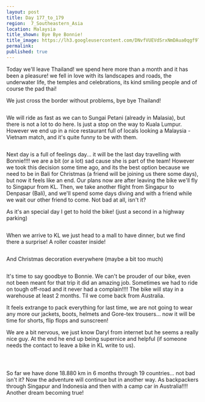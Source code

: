 ```yaml
---
layout: post
title: Day 177_to_179
region:  7_Southeastern_Asia
location: Malaysia
title_shown: Bye Bye Bonnie!
title_image: https://lh3.googleusercontent.com/DNvfVUEVdSrxNmDAua0qgf9TE9GrDkP5H-SBMqpeMVNBX9pDeBk2Er89WQD8zQKQ-i68NaXEFCJRfu--aenJ5EHZqWNgojoQ-2vqw2z6RHk8qEdsu5-P1_KqI6DKYj-dI5Qo5gtWfhnzIjQ-kGIjHI67J7a_ySDXs0Wl13VROczTTVIL-Nmy0iqqibX7rgfXu6fk6cbWUyvPtDi75qXWtxvpFPF16JPacf4yVFI0pfB1jjN3v8Xk3u_JnYS6YzN2ZpzQ3WQPR7qfdaQ8Ets1B5qUb_sYFjaq6GdJ2H63xbsQ0qH_G-ckTd4l51vImvHLtaoeT8D7BU89EsCFV_p94Im1kSNR4E0MWH6T486MZq-eorzFdceorfbh80XlZlgJyrDXOWHiKmNHd8HYPuzitiOFcL0CPvpdENquf4XkDMEjby7UWYMpJC6wgW1kTavuDx5zzE0E_u2PbfrxlmklDaxJJ9zldDwYBNr4AZAeIHI34BCLmQ-dE2gxMeMiLl3cjQRSADTk_uaGojoVaClmX6IbiWNT00K4qcIl8KE1818it2wgf2x1BfMz6ymeUSLTfIAg_cjl34wuPwYrbbjF9uvI1IFp3WFdMO_gx52gqg5X_LkNVJm4lkmgTWvBlnsU4LevKFi8QTipog3sxhyUkanYhBA_3hqst4tJRU2NyWIQsdVXpTn4D-Sw6eMuVBYOSNEpgOvZCM8h9qTxi8BUhchaWw=w471-h627-no 
permalink: 
published: true
---
```


Today we'll leave Thailand! we spend here more than a month and it has been a pleasure! we fell in love with its landscapes and roads, the underwater life, the temples and celebrations, its kind smiling people and of course the pad thai!

We just cross the border without problems, bye bye Thailand! 

<p><a
href="https://lh3.googleusercontent.com/EyIB6AflmoLPWkwtDW2Rb1KmxRgMFzzoiZ0hfmp1oJpm_nC65uWQYnJhcK0HwVLuNIwP-jR4J5XJfMd7KgIjwLxvlB43XAqYumD6Uou8nshnareugWOucGaHzUYyvKJQTznsTa1mrOSopNwDXi_lfTTZS9uB74Am7M9ENRhBwYwrDBcWjkw7pSujOrJVkxCXwagn9_oskFtgvs-El3MEVcfc9IQg09ZZ8wiunNI9K1vw0IB94W9vWHHH0mWeQVIBvKLDQVO4d52yOPnZwZTTj6fLu_9rHy7gIKnrG-nH20P0h6BEUTcQSduMvtjGeVltO9Uuc9h1pprklQU2YS5l74-fxRYvUhkRgqvE-Du3I_snRKtCsPQsptYd4e5m8vjXWb2ryhMortkJOvgWL2-AZR4MyUimrQRFHQ162rjr3Q-mZ1Aj1qQmKtoY9DJpYxFUfdXb_BW36rDCMd4D1XY4JagVN41U1mtIW4jwNm6GKJ2R9aQ7F98JmT2dDIgYD0R3QRkSvfwcOU0jqVhNX0cV4MgNAnth31qVkPE8nOhz-3MrDg0-mElSmT_iS4lrK_UTfGlKMJLBYrrEtcoNytu6DeQyCtUvj2fA2ZReINxzUE5GKpBnPd-g3I2VCM53x6oPWCw7zeaHC9a_y5H1PfPobt3cIftkk3o3cQ2bpLTFkJ6xGF21Jj3k1D0T4AKNFI5lMbqYFJ7HQgTtYD19MYU=w669-h502-no"><img 
src="https://lh3.googleusercontent.com/EyIB6AflmoLPWkwtDW2Rb1KmxRgMFzzoiZ0hfmp1oJpm_nC65uWQYnJhcK0HwVLuNIwP-jR4J5XJfMd7KgIjwLxvlB43XAqYumD6Uou8nshnareugWOucGaHzUYyvKJQTznsTa1mrOSopNwDXi_lfTTZS9uB74Am7M9ENRhBwYwrDBcWjkw7pSujOrJVkxCXwagn9_oskFtgvs-El3MEVcfc9IQg09ZZ8wiunNI9K1vw0IB94W9vWHHH0mWeQVIBvKLDQVO4d52yOPnZwZTTj6fLu_9rHy7gIKnrG-nH20P0h6BEUTcQSduMvtjGeVltO9Uuc9h1pprklQU2YS5l74-fxRYvUhkRgqvE-Du3I_snRKtCsPQsptYd4e5m8vjXWb2ryhMortkJOvgWL2-AZR4MyUimrQRFHQ162rjr3Q-mZ1Aj1qQmKtoY9DJpYxFUfdXb_BW36rDCMd4D1XY4JagVN41U1mtIW4jwNm6GKJ2R9aQ7F98JmT2dDIgYD0R3QRkSvfwcOU0jqVhNX0cV4MgNAnth31qVkPE8nOhz-3MrDg0-mElSmT_iS4lrK_UTfGlKMJLBYrrEtcoNytu6DeQyCtUvj2fA2ZReINxzUE5GKpBnPd-g3I2VCM53x6oPWCw7zeaHC9a_y5H1PfPobt3cIftkk3o3cQ2bpLTFkJ6xGF21Jj3k1D0T4AKNFI5lMbqYFJ7HQgTtYD19MYU=w669-h502-no" class="oversize" alt=""></a></p>

We will ride as fast as we can to Sungai Petani (already in Malasia), but there is not a lot to do here. Is just a stop on the way to Kuala Lumpur. However we end up in a nice restaurant full of locals looking a Malaysia - Vietnam match, and it's quite funny to be with them.

<p><a
href="https://lh3.googleusercontent.com/BfVquXSTRrs90uB8uiqB7xcyM6CCOfdpJNvmWGIhar5OWJzLTh-fqh-GZ1GmE1I1p_9dTNH31YFRmvK2jxZ2ulwuL53F1qEg6ACHDDZnJPIeGmp2g8gwXyLPBSCw8BTw_NT37VqWhG2TBsCMl91AOi33Rt6TAnC8wBLu4BaPy5PdDBqAB3WrJsS3qGWNAumv02vQ3gXmeg1-gmc55A4Lk4M-IuTodwLNtgndkrEEobgAv9I3amzCxzRW3sDBS3dLITwpFyhiAx0aD_1m5n1m4b1vJW9w6bFW4sX3NQObkJQ97RZSykJzHBhSE-G5sVTzPi89fNHCd3H4ZBkpZ7IGx4K0oBy7BbqW_xOom8f0n88R1m_-J9OuXChYLXrxifJmSThhMVvkc_4ZtMjMyrOqQcSiSbK5VgnHYhdE2Kl1cXo9Qhg_eMn4wh3FAPXVoapDx3rOiYdYYsBVa4Nn0cMn4gM-T6LQhL7DkOxppyCX_aJi7GmIXIjA0xCFZYVpQlFVs-FRXjAVsapov0RkarxPCCBNYd9vBf0oW1Bh4Yz4KYrS8nGMR02TQYCCGtdhkYxmIIHEzcPG4xfpLadtdRxpEJB7Nsy1GynJdaMk8-I28gfThxPHvvQlnPQhQ15gczOy9nK3H-LS3SIQcvG_AVwSbCmB28a-bKtuZDwN1MVLvQlTjNYjVRDeNAnMN2OUPWDRYceyiCtpS0DUgU3OXsA=w836-h627-no"><img 
src="https://lh3.googleusercontent.com/BfVquXSTRrs90uB8uiqB7xcyM6CCOfdpJNvmWGIhar5OWJzLTh-fqh-GZ1GmE1I1p_9dTNH31YFRmvK2jxZ2ulwuL53F1qEg6ACHDDZnJPIeGmp2g8gwXyLPBSCw8BTw_NT37VqWhG2TBsCMl91AOi33Rt6TAnC8wBLu4BaPy5PdDBqAB3WrJsS3qGWNAumv02vQ3gXmeg1-gmc55A4Lk4M-IuTodwLNtgndkrEEobgAv9I3amzCxzRW3sDBS3dLITwpFyhiAx0aD_1m5n1m4b1vJW9w6bFW4sX3NQObkJQ97RZSykJzHBhSE-G5sVTzPi89fNHCd3H4ZBkpZ7IGx4K0oBy7BbqW_xOom8f0n88R1m_-J9OuXChYLXrxifJmSThhMVvkc_4ZtMjMyrOqQcSiSbK5VgnHYhdE2Kl1cXo9Qhg_eMn4wh3FAPXVoapDx3rOiYdYYsBVa4Nn0cMn4gM-T6LQhL7DkOxppyCX_aJi7GmIXIjA0xCFZYVpQlFVs-FRXjAVsapov0RkarxPCCBNYd9vBf0oW1Bh4Yz4KYrS8nGMR02TQYCCGtdhkYxmIIHEzcPG4xfpLadtdRxpEJB7Nsy1GynJdaMk8-I28gfThxPHvvQlnPQhQ15gczOy9nK3H-LS3SIQcvG_AVwSbCmB28a-bKtuZDwN1MVLvQlTjNYjVRDeNAnMN2OUPWDRYceyiCtpS0DUgU3OXsA=w836-h627-no" class="oversize" alt=""></a></p>

Next day is a full of feelings day... it will be the last day travelling with Bonnie!!!! we are a bit (or a lot) sad cause she is part of the team! However we took this decision some time ago, and its the best option because we need to be in Bali for Christmas (a friend will be joining us there some days), but now it feels like an end. Our plans now are after leaving the bike we'll fly to Singapur from KL. Then, we take another flight from Singapur to Denpasar (Bali), and we'll spend some days diving and with a friend while we wait our other friend to come. Not bad at all, isn't it?

As it's an special day I get to hold the bike! (just a second in a highway parking)

<p><a
href="https://lh3.googleusercontent.com/L2b475JpTr3j1ZUdC2V6AdsUVyRUFgFaIoAdgX5eun8kNG5W1ZMgFERZ17BXrBpoAyk-yNynsSrKylG2Qq0-gRU8LAlzAhKnIfd9rRC5De1ti5R40y_PypsWmwhcwN31whPyL1FTniLwU2si0-L29LSEYaun-D3M2m_AjOUoDrX4daSP_EdAQ-bML28FapBr5kfNgG40qVC0GKDG_oXCRGQZ7-yzKgpY1d4yj7HyM776F61Qvhoxdv3XI0SNeAid6i1UQT2mmrl18UihnlOR9r_qPhcu25FPTkUeAgc9xrsSR11l9RPK1bP4fgs2cezIXKjIYzQ6cFQgoMhLZUvyPVjU4CyPxS3XyUNxorLWlYASCwg8H-wxAleon3RpjBx8oHy2ho8G42mjlofjIKERPTTJE5Y6TXYXBL8H3w2w3L8_3-m15-KH6vPhT9cO5QaJPOvXlIFMV-UyP43xoSK5lQahYkaj7UJBspFoJn7_rRrbvRB7gymYMOgawiRm9MldD6jcQOQEUXNB1gMNGG1A1_4SgxidBGKYxA7FE_SpEoRIqu4qGedw8hRIlfgY-2MZEWH4gLZAZaKzatOVufTmG4aeeMdLOeANdJ7MCy9qe_Sju87vWEbqIaBSC33mPrtOzSVVGzKTOTe1qU6v1cpT6hNmnj-pB4QgBw8xrHc_sBADPclZN_JHv2kUSt4WvXoJ3aB41b8mddtKd-aBhJk=w836-h627-no"><img 
src="https://lh3.googleusercontent.com/L2b475JpTr3j1ZUdC2V6AdsUVyRUFgFaIoAdgX5eun8kNG5W1ZMgFERZ17BXrBpoAyk-yNynsSrKylG2Qq0-gRU8LAlzAhKnIfd9rRC5De1ti5R40y_PypsWmwhcwN31whPyL1FTniLwU2si0-L29LSEYaun-D3M2m_AjOUoDrX4daSP_EdAQ-bML28FapBr5kfNgG40qVC0GKDG_oXCRGQZ7-yzKgpY1d4yj7HyM776F61Qvhoxdv3XI0SNeAid6i1UQT2mmrl18UihnlOR9r_qPhcu25FPTkUeAgc9xrsSR11l9RPK1bP4fgs2cezIXKjIYzQ6cFQgoMhLZUvyPVjU4CyPxS3XyUNxorLWlYASCwg8H-wxAleon3RpjBx8oHy2ho8G42mjlofjIKERPTTJE5Y6TXYXBL8H3w2w3L8_3-m15-KH6vPhT9cO5QaJPOvXlIFMV-UyP43xoSK5lQahYkaj7UJBspFoJn7_rRrbvRB7gymYMOgawiRm9MldD6jcQOQEUXNB1gMNGG1A1_4SgxidBGKYxA7FE_SpEoRIqu4qGedw8hRIlfgY-2MZEWH4gLZAZaKzatOVufTmG4aeeMdLOeANdJ7MCy9qe_Sju87vWEbqIaBSC33mPrtOzSVVGzKTOTe1qU6v1cpT6hNmnj-pB4QgBw8xrHc_sBADPclZN_JHv2kUSt4WvXoJ3aB41b8mddtKd-aBhJk=w836-h627-no" class="oversize" alt=""></a></p>

When we arrive to KL we just head to a mall to have dinner, but we find there a surprise! A roller coaster inside!

<p><a
href="https://lh3.googleusercontent.com/cduiAR_U_8qtDlrgSyfl-lr-Z5FfX4AhPm5KmoEUHJwlNc1923aSdEeB_j-Vdd1N1JfsPLIZVjnEzWVBc_yi4O6v2fpfJFDMF7-xSE1vCK02fEqI0_gXcJnzZKvY9zxzlz9WPLL8W5eJkPzuZhdGJuo68dHgV9-la_aSEoWBBHsIM3r-ajh_hGtpyVcyw2JdIQHitupOlGEJeEKI2fl6b1Wg37_VYYXxVUFCOm0B-k2So5vTKpff4jtDL6dOEYPQBmFBHZ4BnG12mYLmDWvQdE3Z-ttl-qLBdgN4aXkdtCGvFhL9Gh6vRVGEKseorvmHCmjfjEr3wSC0IiLMvTyHcPUKPow2NtJeDLVKsKuA3CPbO71qjpzOpzL5mbHZ6eA9YnCO4Q2813noZzFW6CEGjvc7WIkVACBcO7oezaGDTZDcFUz_cOXt_w7ZX8qxBaPD1fGT9U9iWZ5FaY4If9iM310dg8rK3nbuGT16cfW3pF3ii5mN_j1_LXKXa_MRVMaaTa_dTLhVKXC7lRV74kjjXhrry48DwshbACDmOU0-9fL3X7h1NOVFl-8NCvDQieYd8LD09vNVurOt-8ccFI1ZgRsftWB9BCVmKfeGIdb60GX-xepBxEktjs-EfTEcuOL_X9ozd1ll3g7B08LYImAd6MFkYq7I4pW7CzaGD5QxhhqhpeurSmE0JBY29ChGnKEitw0xLQTMaBFwXogjc28=w836-h627-no"><img 
src="https://lh3.googleusercontent.com/cduiAR_U_8qtDlrgSyfl-lr-Z5FfX4AhPm5KmoEUHJwlNc1923aSdEeB_j-Vdd1N1JfsPLIZVjnEzWVBc_yi4O6v2fpfJFDMF7-xSE1vCK02fEqI0_gXcJnzZKvY9zxzlz9WPLL8W5eJkPzuZhdGJuo68dHgV9-la_aSEoWBBHsIM3r-ajh_hGtpyVcyw2JdIQHitupOlGEJeEKI2fl6b1Wg37_VYYXxVUFCOm0B-k2So5vTKpff4jtDL6dOEYPQBmFBHZ4BnG12mYLmDWvQdE3Z-ttl-qLBdgN4aXkdtCGvFhL9Gh6vRVGEKseorvmHCmjfjEr3wSC0IiLMvTyHcPUKPow2NtJeDLVKsKuA3CPbO71qjpzOpzL5mbHZ6eA9YnCO4Q2813noZzFW6CEGjvc7WIkVACBcO7oezaGDTZDcFUz_cOXt_w7ZX8qxBaPD1fGT9U9iWZ5FaY4If9iM310dg8rK3nbuGT16cfW3pF3ii5mN_j1_LXKXa_MRVMaaTa_dTLhVKXC7lRV74kjjXhrry48DwshbACDmOU0-9fL3X7h1NOVFl-8NCvDQieYd8LD09vNVurOt-8ccFI1ZgRsftWB9BCVmKfeGIdb60GX-xepBxEktjs-EfTEcuOL_X9ozd1ll3g7B08LYImAd6MFkYq7I4pW7CzaGD5QxhhqhpeurSmE0JBY29ChGnKEitw0xLQTMaBFwXogjc28=w836-h627-no" class="oversize" alt=""></a></p>

And Christmas decoration everywhere (maybe a bit too much)

<p><a
href="https://lh3.googleusercontent.com/sVzTgMal0iG1pMJS6Y9ls2B8rb64LJQ1G-YFQRy-9bomJpNeWruPvlf07IaHg1w3pcy_vvoNywrPPYLEe0iCFDrxg_1RHzoPkJiZjUCHWD6fD1VdRdeHAWg3UVHlSyn4Qievivot_BuguK8y-OhBcjglWG3yqNxqFWlFJoe8NxECOjK9c_aHLMS5Gq-F9ZJUvh1acEiGhCEeksjV-XDJH6ZxPQiloWWqAYeGVgk9g8QP0iEZ67JtdllTHIkGseIBU55wFOyOBDcjc0YzZR-uK5mXth7NsEKKuwulbIGJ_vDRQbnv7KcExr7On0EcoCF8kykM1UbvcAq3dp7uNakLeTjSe3WtlaFKXXPKlIXtYCgVX6qwOFZMxyMCqqSQ5UKFeRsknh1fUHZqXfB7MUGsnZzF3qYi6xP9I5HcQZR_-d_jVotuCrzsacHTuK1TrMQwI7rz85hsVf_C4aIqtv5d_Dc3SzV6bcoYbwsrYKb4FCdEqDkx19L4x97sk6_VHaQQvlEEq3lPvoh5saWtKF-g76mID_sC7iFLO3K10o5PPG5vIHIPrb2pszxOgVi4liuST9TuhGNKshUAO59aTaa3FNptUdXfMTqGXvOxAhdXaD4Ogx0vCh7o5bnsxK3f5A22rk6O2mdZKwNoLjHuDLPoI5wmKPDJv-37J9-sOlfTAhvex5izYpR9yjDKdligx8sGjsqi0umU0YnAgf-6_ws=w471-h627-no"><img 
src="https://lh3.googleusercontent.com/sVzTgMal0iG1pMJS6Y9ls2B8rb64LJQ1G-YFQRy-9bomJpNeWruPvlf07IaHg1w3pcy_vvoNywrPPYLEe0iCFDrxg_1RHzoPkJiZjUCHWD6fD1VdRdeHAWg3UVHlSyn4Qievivot_BuguK8y-OhBcjglWG3yqNxqFWlFJoe8NxECOjK9c_aHLMS5Gq-F9ZJUvh1acEiGhCEeksjV-XDJH6ZxPQiloWWqAYeGVgk9g8QP0iEZ67JtdllTHIkGseIBU55wFOyOBDcjc0YzZR-uK5mXth7NsEKKuwulbIGJ_vDRQbnv7KcExr7On0EcoCF8kykM1UbvcAq3dp7uNakLeTjSe3WtlaFKXXPKlIXtYCgVX6qwOFZMxyMCqqSQ5UKFeRsknh1fUHZqXfB7MUGsnZzF3qYi6xP9I5HcQZR_-d_jVotuCrzsacHTuK1TrMQwI7rz85hsVf_C4aIqtv5d_Dc3SzV6bcoYbwsrYKb4FCdEqDkx19L4x97sk6_VHaQQvlEEq3lPvoh5saWtKF-g76mID_sC7iFLO3K10o5PPG5vIHIPrb2pszxOgVi4liuST9TuhGNKshUAO59aTaa3FNptUdXfMTqGXvOxAhdXaD4Ogx0vCh7o5bnsxK3f5A22rk6O2mdZKwNoLjHuDLPoI5wmKPDJv-37J9-sOlfTAhvex5izYpR9yjDKdligx8sGjsqi0umU0YnAgf-6_ws=w471-h627-no" class="oversize" alt=""></a></p>

It's time to say goodbye to Bonnie. We can't be prouder of our bike, even not been meant for that trip it did an amazing job. Sometimes we had to ride on tough off-road and it never had a complain!!!! The bike will stay in a warehouse at least 2 months. Til we come back from Australia.

It feels extrange to pack everything for last time, we are not going to wear any more our jackets, boots, helmets and Gore-tex trousers... now it will be time for shorts, flip flops and sunscreen!

We are a bit nervous, we just know Daryl from internet but he seems a really nice guy. At the end he end up being supernice and helpful (if someone needs the contact to leave a bike in KL write to us).

<p><a
href="https://lh3.googleusercontent.com/nn9B7ZEH5RdgyEKJ2liwMv_8l7hTeBDBQyIZOWQxlvEAMN-Y7XKUQ59p8ZR0qsY6-HDv_PgfgG403VjV6Q9iI2sugd5XlODvrUFMJ7w1qG9BC7j_mBLNtDNtBvs2rWL8ZA-Mf7bduyFpl6LyisROaijGComqXplUP3nrfYYyx9B7zkZs3WyUvcLRawJjCKAr1eJ7EZ7Ri-bFb6IsoJUQm1cgUyiFosgqHQnLrQnpgtMqipaHPdS8vu94Xd_vrk8AdaXLKebwMowoLYznPcsb4lO9q38rsmshn4ZLSa8XuOgE2STQ88RMKX3ob7UmKtx1ynvxYneGGaW2uFV2k0yafDKWNpgD7z8jgkmMqZxDbtu-SRiZNCiZX3b9e_62fPYJD8sih4hV_wtfZDG8mxz_FYGiUs0lfQRgnHiV7GDfhRrmTV8i-qv2oxDz4qTlqj1tSzoOwkdT4SsM0xx8zuvqRJW_yIr8Nhvm5KFnH4RXLWqL-4CJLiZQtV4nwLV20pN-xFbNP7ZLeWliDpfF-85YhKWGLIQI_Z6Hu2qVmyhTXOvHvtK74BY86tNwnzOWbDxo2YLW_9TC2iZlR2Gg_B0ZRYlFcBDB0RK3EEqYej40MHMXMgWN-dC-my7FszfEjx9WCt52U7AvEHevoGc1xnDL6-zifYqVhry0ep7Gb_jHazrL-nFk6rL6-McAUGnbfbc3DABURZGUT7UNjh1-6uo=w836-h627-no"><img 
src="https://lh3.googleusercontent.com/nn9B7ZEH5RdgyEKJ2liwMv_8l7hTeBDBQyIZOWQxlvEAMN-Y7XKUQ59p8ZR0qsY6-HDv_PgfgG403VjV6Q9iI2sugd5XlODvrUFMJ7w1qG9BC7j_mBLNtDNtBvs2rWL8ZA-Mf7bduyFpl6LyisROaijGComqXplUP3nrfYYyx9B7zkZs3WyUvcLRawJjCKAr1eJ7EZ7Ri-bFb6IsoJUQm1cgUyiFosgqHQnLrQnpgtMqipaHPdS8vu94Xd_vrk8AdaXLKebwMowoLYznPcsb4lO9q38rsmshn4ZLSa8XuOgE2STQ88RMKX3ob7UmKtx1ynvxYneGGaW2uFV2k0yafDKWNpgD7z8jgkmMqZxDbtu-SRiZNCiZX3b9e_62fPYJD8sih4hV_wtfZDG8mxz_FYGiUs0lfQRgnHiV7GDfhRrmTV8i-qv2oxDz4qTlqj1tSzoOwkdT4SsM0xx8zuvqRJW_yIr8Nhvm5KFnH4RXLWqL-4CJLiZQtV4nwLV20pN-xFbNP7ZLeWliDpfF-85YhKWGLIQI_Z6Hu2qVmyhTXOvHvtK74BY86tNwnzOWbDxo2YLW_9TC2iZlR2Gg_B0ZRYlFcBDB0RK3EEqYej40MHMXMgWN-dC-my7FszfEjx9WCt52U7AvEHevoGc1xnDL6-zifYqVhry0ep7Gb_jHazrL-nFk6rL6-McAUGnbfbc3DABURZGUT7UNjh1-6uo=w836-h627-no" class="oversize" alt=""></a></p>

<p><a
href="https://lh3.googleusercontent.com/04mqM5-aV3O25lXK3uxX9aplTPJLlExRQdGkWTem_BgKhGeVKySxAB_sL8Rl66EBXC7u76O5GyHPA_0cX4K1fBf2JyCC3h8lUHBKDmSxbltR4qFc0a4wGSAU7Vn4Ad3-GTlA2h2PYCqch6hhwZ8SDFCCTUHgymS3UGR7NjihEloOidXUWeTJEQ4LTvdXP6pC2ALOYDKgu1C43BWH2vMjVpgwh-lb3QHIlc0CJp0nB4M3fqwN-YZu5Dv8Kgfv-Oqrpq5cVC6Y5khhVK3QYPqBSSQsINZFinTKR26E_yCJSuWijIG_I6xGvRE8gbBPSxYn77OpWWyrLGElMf5Af1d77e8nf1_ASmH1CrSVeY9E7-LurlKkplVz6YJuoto1K74hAT0prBtw7JMVulT4JjauRQ-0x12Kvrt_AHZ5tUBZNqRdwkgPeMSPk80XG7i-yMipj35gvpUtESontACP7-7UchZ7KSEsPJWg8UuRT3pRPQu_siG-gIlld5Ps2lBsVk-agF8rlA5jPeYnC2HsqNcF0-RYBNXtnckMy_5E3PXp0k3xqySfKGo-88Djpntrh2oNxsOsOQyDqNifa8s07TqVO0b0h9V3JIH9f81UUOH13gmkSiUFEknmrqbm4kXHBfcJtohu0Y8H_J8JsapPHiXgw3hNrKsdkW5DonZIsAu2cozapaTfLET-hCWltXeumm_R7t6YSaaZBfAzM_rOPlw=w836-h627-no"><img 
src="https://lh3.googleusercontent.com/04mqM5-aV3O25lXK3uxX9aplTPJLlExRQdGkWTem_BgKhGeVKySxAB_sL8Rl66EBXC7u76O5GyHPA_0cX4K1fBf2JyCC3h8lUHBKDmSxbltR4qFc0a4wGSAU7Vn4Ad3-GTlA2h2PYCqch6hhwZ8SDFCCTUHgymS3UGR7NjihEloOidXUWeTJEQ4LTvdXP6pC2ALOYDKgu1C43BWH2vMjVpgwh-lb3QHIlc0CJp0nB4M3fqwN-YZu5Dv8Kgfv-Oqrpq5cVC6Y5khhVK3QYPqBSSQsINZFinTKR26E_yCJSuWijIG_I6xGvRE8gbBPSxYn77OpWWyrLGElMf5Af1d77e8nf1_ASmH1CrSVeY9E7-LurlKkplVz6YJuoto1K74hAT0prBtw7JMVulT4JjauRQ-0x12Kvrt_AHZ5tUBZNqRdwkgPeMSPk80XG7i-yMipj35gvpUtESontACP7-7UchZ7KSEsPJWg8UuRT3pRPQu_siG-gIlld5Ps2lBsVk-agF8rlA5jPeYnC2HsqNcF0-RYBNXtnckMy_5E3PXp0k3xqySfKGo-88Djpntrh2oNxsOsOQyDqNifa8s07TqVO0b0h9V3JIH9f81UUOH13gmkSiUFEknmrqbm4kXHBfcJtohu0Y8H_J8JsapPHiXgw3hNrKsdkW5DonZIsAu2cozapaTfLET-hCWltXeumm_R7t6YSaaZBfAzM_rOPlw=w836-h627-no" class="oversize" alt=""></a></p>

<p><a
href="https://lh3.googleusercontent.com/rIMucIPgkult0TfvFK_jQBAXojN_F_Ra2j6oufzs6c-8VrvlJ2j1o7kR-jjyirw9YWOnfstG1DQh5lJZV_mM0g0Lqc_AiBc2AgsSDZf5MUUVyAIU_4BG-whtZBQKrAxFTaBqoAWaKVTRu9n66P-_RsiuWxyPWlbroAwa49pxGpeDl-sjj5kBPrfL2S3poL4iFJ_0QsmZHIEHjA8cUU9nXom5SxZjjZGuGHsWh4_3ZCG-r2bjcHWkDiQeL7W7RZWnplmzPmONUTXMcmlnSuj2eWKEoI70V0CLAWrxkQyPa1CzTkICmCoWVzG9XC2bik5jnwi3R---0ZUKWumZIm5IxPzyhTaMsgD3rLKws6KseUl0oMe96uBsTYOsXV66mK-6P50-c7Li63RcFekPfQJ76B5oYsRp7FxUbNDfP3rrbrmZ3E3u65CSg-fIhe2arjA5CWC8tdFXgAYEPQFLQa8H9mPVEfCpCPIEWtQMeradiS_2MNqmtw2SPvf4gyw2GUjGOw9cO_QcVfSZQh-IsOChaPzEg5veXSLqfVQN9Nr2MsRPduK8TQVLeFRLVOpFaezLAdBgl4OZ5NDRS6kB5th-MHbRUDIgGHJYJKW7cb1QESzvwHBd2hvOL2OnOmfEX737WAZ4HqqVV60Ujunp1GmHqBON1mKJDAGOXet9ewYcK-vrVw0B6xBONnEOrk_vM02HlvLvUSELJhnWfovE9UM=w471-h627-no"><img 
src="https://lh3.googleusercontent.com/rIMucIPgkult0TfvFK_jQBAXojN_F_Ra2j6oufzs6c-8VrvlJ2j1o7kR-jjyirw9YWOnfstG1DQh5lJZV_mM0g0Lqc_AiBc2AgsSDZf5MUUVyAIU_4BG-whtZBQKrAxFTaBqoAWaKVTRu9n66P-_RsiuWxyPWlbroAwa49pxGpeDl-sjj5kBPrfL2S3poL4iFJ_0QsmZHIEHjA8cUU9nXom5SxZjjZGuGHsWh4_3ZCG-r2bjcHWkDiQeL7W7RZWnplmzPmONUTXMcmlnSuj2eWKEoI70V0CLAWrxkQyPa1CzTkICmCoWVzG9XC2bik5jnwi3R---0ZUKWumZIm5IxPzyhTaMsgD3rLKws6KseUl0oMe96uBsTYOsXV66mK-6P50-c7Li63RcFekPfQJ76B5oYsRp7FxUbNDfP3rrbrmZ3E3u65CSg-fIhe2arjA5CWC8tdFXgAYEPQFLQa8H9mPVEfCpCPIEWtQMeradiS_2MNqmtw2SPvf4gyw2GUjGOw9cO_QcVfSZQh-IsOChaPzEg5veXSLqfVQN9Nr2MsRPduK8TQVLeFRLVOpFaezLAdBgl4OZ5NDRS6kB5th-MHbRUDIgGHJYJKW7cb1QESzvwHBd2hvOL2OnOmfEX737WAZ4HqqVV60Ujunp1GmHqBON1mKJDAGOXet9ewYcK-vrVw0B6xBONnEOrk_vM02HlvLvUSELJhnWfovE9UM=w471-h627-no" class="oversize" alt=""></a></p>

So far we have done 18.880 km in 6 months through 19 countries... not bad isn't it? Now the adventure will continue but in another way. As backpackers through Singapur and Indonesia and then with a camp car in Australia!!!! Another dream becoming true!

<p><a
href="https://lh3.googleusercontent.com/84FvhhQ78U3sQ_3-t2FYQV9aUXJtU60a0CG3myZtsOThwNz37Em1IrS0lO-ZV5h54JvRoxJOsgq1cJRFnjx958Xer4zMPZWASeRnphdK5XCd5h9lrbTGgCSRtPXJSL5cCIFx2O7XpWThQac5eXdULEDfp20L_IeKtZrnVKspHQqHmUAkuznoGM5RMNcMSgPkezloH-3ismpLEJZMgDY5k6_Uge0RugKWe2VJNf-p3BczFffX9ASfJEzlTfLjLsZpsK-Ll4wwUFJRpqJVOnX-CcSRGMCvlyU_WtfaeB0xTc31GVndibIt8fSc_M-NtXz65Pw8KT7S7KwD3ZsNVfYRtQS0_QeqKgxxPJ9WxZ7-wRl-QpRV461AR25H2yBNfTgaCvwt9nwgIW0M_5Rdm1zQaHPofo1otUr3HYRX3NP6QQewl9bSWms249INlfEfcAnzltSmX02kJQqJMKLQlN-mmob-ouqwMxG_aLygsx0WMr6U0ZSjsDNYiJBG-kJqirMYA6B5Vdd8h2EM5IX933sodF4R4KylYeaGyrkuiwzqTd3204sinVmdWQrkIxqqoPYP6oCJExOOFWFdGVG5VSIAX79KZJFNjG_zmqdgaSJ0Ox7YLjeKjmCxLsfRZRaESsN8m3RiSyuA_ACMVm2TFMblHrW4hgoj47M5CSYd9YSHLP4Dqgb8kSl4lQ2zwEhw9t2ObMNVX4s9qySMRj7AiSw=w715-h491-no"><img 
src="https://lh3.googleusercontent.com/84FvhhQ78U3sQ_3-t2FYQV9aUXJtU60a0CG3myZtsOThwNz37Em1IrS0lO-ZV5h54JvRoxJOsgq1cJRFnjx958Xer4zMPZWASeRnphdK5XCd5h9lrbTGgCSRtPXJSL5cCIFx2O7XpWThQac5eXdULEDfp20L_IeKtZrnVKspHQqHmUAkuznoGM5RMNcMSgPkezloH-3ismpLEJZMgDY5k6_Uge0RugKWe2VJNf-p3BczFffX9ASfJEzlTfLjLsZpsK-Ll4wwUFJRpqJVOnX-CcSRGMCvlyU_WtfaeB0xTc31GVndibIt8fSc_M-NtXz65Pw8KT7S7KwD3ZsNVfYRtQS0_QeqKgxxPJ9WxZ7-wRl-QpRV461AR25H2yBNfTgaCvwt9nwgIW0M_5Rdm1zQaHPofo1otUr3HYRX3NP6QQewl9bSWms249INlfEfcAnzltSmX02kJQqJMKLQlN-mmob-ouqwMxG_aLygsx0WMr6U0ZSjsDNYiJBG-kJqirMYA6B5Vdd8h2EM5IX933sodF4R4KylYeaGyrkuiwzqTd3204sinVmdWQrkIxqqoPYP6oCJExOOFWFdGVG5VSIAX79KZJFNjG_zmqdgaSJ0Ox7YLjeKjmCxLsfRZRaESsN8m3RiSyuA_ACMVm2TFMblHrW4hgoj47M5CSYd9YSHLP4Dqgb8kSl4lQ2zwEhw9t2ObMNVX4s9qySMRj7AiSw=w715-h491-no" class="oversize" alt=""></a></p>



